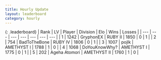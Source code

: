 ```yaml
---
title: Hourly Update
layout: leaderboard
category: hourly
---
```


{: .leaderboard}
| Rank | LV | Player | Division | Elo | Wins | Losses |
| --- | --- | --- | --- | --- | --- | --- |
| <span data-change="9">1</span> | 1242 | <span title="ID: 315148">GryphonEX</span> | RUBY II | <span data-change="-327">1850</span> | <span data-change="-299">0</span> | <span data-change="-123">1</span> |
| <span data-change="14">2</span> | 754 | <span title="ID: 391169">BadToTheBone</span> | RUBY IV | <span data-change="-328">1806</span> | <span data-change="-190">0</span> | <span data-change="-118">1</span> |
| <span data-change="34">3</span> | 1007 | <span title="ID: 4783">pojlk</span> | AMETHYST I | <span data-change="-276">1788</span> | <span data-change="-86">1</span> | <span data-change="-56">0</span> |
| <span data-change="29">4</span> | 1068 | <span title="ID: 298672">DoYouKnowWhy?</span> | AMETHYST I | <span data-change="-306">1775</span> | <span data-change="-52">0</span> | <span data-change="-35">1</span> |
| <span data-change="59">5</span> | 202 | <span title="ID: 73916">Ageha Atomori</span> | AMETHYST II | <span data-change="-256">1760</span> | <span data-change="-41">1</span> | <span data-change="-23">0</span> |